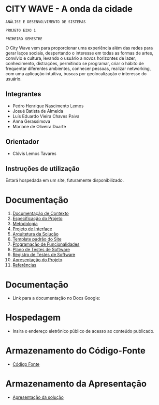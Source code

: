 # CITY WAVE - A onda da cidade

`ANÁLISE E DESENVOLVIMENTO DE SISTEMAS`

`PROJETO EIXO 1`

`PRIMEIRO SEMESTRE`

O City Wave vem para proporcionar uma experiência além das redes para gerar laços sociais, despertando o interesse em todas as formas de artes, convívio e cultura, levando o usuário a novos horizontes de lazer, conhecimento, distrações, permitindo se programar, criar o hábito de frequentar diferentes ambientes, conhecer pessoas, realizar networking, com uma aplicação intuitiva, buscas por geolocalização e interesse do usuário.

## Integrantes

* Pedro Henrique Nascimento Lemos
* Josué Batista de Almeida
* Luís Eduardo Vieira Chaves Paiva
* Anna Gerassimova
* Mariane de Oliveira Duarte

## Orientador

* Clóvis Lemos Tavares

## Instruções de utilização

Estará hospedada em um site, futuramente disponibilizado.

# Documentação

<ol>
<li><a href="docs/01-Documentação de Contexto.md"> Documentação de Contexto</a></li>
<li><a href="docs/02-Especificação do Projeto.md"> Especificação do Projeto</a></li>
<li><a href="docs/03-Metodologia.md"> Metodologia</a></li>
<li><a href="docs/04-Projeto de Interface.md"> Projeto de Interface</a></li>
<li><a href="docs/05-Arquitetura da Solução.md"> Arquitetura da Solução</a></li>
<li><a href="docs/06-Template padrão do Site.md"> Template padrão do Site</a></li>
<li><a href="docs/07-Programação de Funcionalidades.md"> Programação de Funcionalidades</a></li>
<li><a href="docs/08-Plano de Testes de Software.md"> Plano de Testes de Software</a></li>
<li><a href="docs/09-Registro de Testes de Software.md"> Registro de Testes de Software</a></li>
<li><a href="docs/10-Apresentação do Projeto.md"> Apresentação do Projeto</a></li>
<li><a href="docs/11-Referências.md"> Referências</a></li>
</ol>

# Documentação

* Link para a documentação no Docs Google: <a href="(https://docs.google.com/document/d/1gf98DPnFQuWKSHKi3-5Ughd_h-4YuS2SEdMBYHDVLF4/edit?usp=sharing)"></a>

# Hospedagem

* Insira o endereço eletrônico público de acesso ao conteúdo publicado. 

# Armazenamento do Código-Fonte

* <a href="src/README.md">Código Fonte</a>

# Armazenamento da Apresentação

* <a href="presentation/README.md">Apresentação da solução</a>
